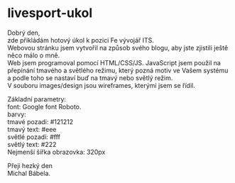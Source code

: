 # livesport-ukol

Dobrý den, <br />
zde přikládám hotový úkol k pozici Fe vývojář ITS. <br />
Webovou stránku jsem vytvořil na způsob svého blogu, aby jste zjistili ještě něco málo o mně. <br />
Web jsem programoval pomocí HTML/CSS/JS.  JavaScript jsem použil na přepínání tmavého a světlého režimu, který pozná motiv ve Vašem systému a podle toho se nastaví buď na tmavý  nebo světlý režim.<br />
V souboru images/design jsou wireframes, kterými jsem se řídil. <br>

Základní parametry: <br />
font: Google font Roboto. <br />
barvy: <br />
tmavé pozadi: #121212 <br />
tmavý text: #eee <br />
světlé pozadí: #fff <br />
světlý text: #222 <br />
Nejmenší šířka obrazovka: 320px <br>

Přeji hezký den <br />
Michal Bábela.
